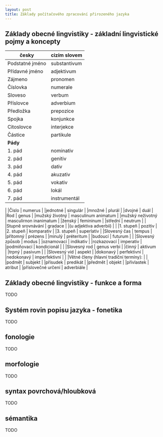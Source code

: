 ```yaml
---
layout: post
title: Základy počítačového zpracování přirozeného jazyka
---
```



Základy obecné lingvistiky - základní lingvistické pojmy a koncepty
---



| česky | cizím slovem |
| --- | --- |
| Podstatné jméno | substantivum |
| Přídavné jméno | adjektivum |
| Zájmeno | pronomen |
| Číslovka | numerale |
| Sloveso | verbum |
| Příslovce | adverbium |
| Předložka | prepozice |
| Spojka | konjunkce |
| Citoslovce | interjekce |
| Částice | partikule |
| **Pády** |  |
|1. pád | nominativ |
|2. pád | genitiv |
|3. pád | dativ |
|4. pád | akuzativ |
|5. pád | vokativ |
|6. pád | lokál |
|7. pád | instrumentál |
|
|Čislo | numerus |
|jednotné | singulár |
|množné | plurál |
|dvojné | duál |
|Rod | genus |
|mužský životný | masculínum animatum |
|mužský neživotný | masculirnon inanimatum |
|ženský | femininum |
|střední | neutrum |
|
|Stupně srovnávání | gradace |
|(u adjektiva adverbií) |  |
|1. stupeň | pozitiv |
|2. stupeň | komparativ |
|3. stupeň | superlativ |
|Slovesný čas | tempus |
|přítomný | prézens |
|minulý | préteritum |
|budoucí | futurum |
|
|Slovesný způsob | modus |
|oznamovací | indikativ |
|rozkazovací | imperativ |
|podmiňovací | kondicionál |
|
|Slovesný rod | genus verbi |
|činný | aktivum |
|trpný | pasivum |
|
|Slovesný vid | aspekt |
|dokonavý | perfektivní |
|nedokonavý | imperfektivní |
|
|Větné členy (hlavní tradiční termíny): |  |
|podmět | subjekt |
|přísudek | predikát |
|předmět | objekt |
|přívlastek | atribut |
|příslovečné určení | adverbiále |

Základy obecné lingvistiky - funkce a forma
---
TODO

Systém rovin popisu jazyka - fonetika
---
TODO

fonologie
---
TODO

morfologie
--
TODO

syntax povrchová/hloubková
--
TODO

sémantika
--
TODO
